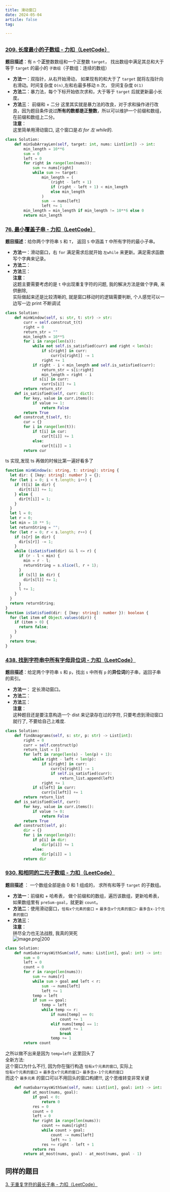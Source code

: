 ```yaml
---
title: 滑动窗口
date: 2024-05-04
article: false
tag:

---
```


##
### [209. 长度最小的子数组 - 力扣（LeetCode）](https://leetcode.cn/problems/minimum-size-subarray-sum/description/)
  
**题目描述**：有 `n` 个**正**整数数组和一个正整数 `target`， 找出数组中满足其总和大于等于 `target` 的最小的 `子数组`（子数组：连续的数组）
- **方法一**：双指针，从右开始滑动， 如果现有的和大于了 `target` 就将左指针向右滑动。时间复杂度 `O(n)`,左和右最多移动 n 次， 空间复杂度 `O(1)`
- **方法二**：暴力法，每个下标开始依次求和，大于等于 `target` 后就更新最小长度。
- **方法三**： 前缀和 + 二分 这里其实就是暴力法的改良，对于求和操作进行改良，因为题目条件说过**所有的数都是正整数**，所以可以维护一个前缀和数组，在前缀和数组上二分。  
**注意**：  
这里简单用滑动窗口, 这个窗口是*右 for 左 while*的.
```python
class Solution:
    def minSubArrayLen(self, target: int, nums: List[int]) -> int:
        min_length = 10**6
        sum = 0
        left = 0
        for right in range(len(nums)):
            sum += nums[right]
            while sum >= target:
                min_length = (
                    (right - left + 1)
                    if (right - left + 1) < min_length
                    else min_length
                )
                sum -= nums[left]
                left += 1
        min_length = min_length if min_length != 10**6 else 0
        return min_length
```


### [76. 最小覆盖子串 - 力扣（LeetCode）](https://leetcode.cn/problems/minimum-window-substring/description/)
  
**题目描述**：给你两个字符串 `S` 和 `T`， 返回 `S` 中涵盖 `T` 中所有字符的最小子串。
- **方法一**：滑动窗口，右 `for` 满足需求后就开始 `左while` 来更新。满足需求函数写个字典来记录。
- **方法二**：
- **方法三**：  
**注意**：  
这题主要需要考虑的是 `t` 中出现重复字符的问题, 我的解决方法是做个字典, 来供删除,  
实际做起来还是比较清晰的, 就是窗口移动时的逻辑需要判断, 个人感觉可以一边写一边 print 不断调试
```python
class Solution:
    def minWindow(self, s: str, t: str) -> str:
        curr = self.constrcut_t(t)
        right = 0
        return_str = ""
        min_length = 10**5
        for i in range(len(s)):
            while not self.is_satisfied(curr) and right < len(s):
                if s[right] in curr:
                    curr[s[right]] -= 1
                right += 1
            if right - i < min_length and self.is_satisfied(curr):
                return_str = s[i:right]
                min_length = right - i
            if s[i] in curr:
                curr[s[i]] += 1
        return return_str
    def is_satisfied(self, curr: dict):
        for key, value in curr.items():
            if value >= 1:
                return False
        return True
    def constrcut_t(self, t):
        cur = {}
        for i in range(len(t)):
            if t[i] in cur:
                cur[t[i]] += 1
            else:
                cur[t[i]] = 1
        return cur
```
ts 实现,发现 ts 再做的时候比第一遍好看多了
```ts
function minWindow(s: string, t: string): string {
  let dir: { [key: string]: number } = {};
  for (let i = 0; i < t.length; i++) {
    if (t[i] in dir) {
      dir[t[i]] += 1;
    } else {
      dir[t[i]] = 1;
    }
  }
  let l = 0;
  let r = 0;
  let min = 10 ** 5;
  let returnString = "";
  for (let r = 0; r < s.length; r++) {
    if (s[r] in dir) {
      dir[s[r]] -= 1;
    }
    while (isSatisfied(dir) && l <= r) {
      if (r - l < min) {
        min = r - l;
        returnString = s.slice(l, r + 1);
      }
      if (s[l] in dir) {
        dir[s[l]] += 1;
      }
      l += 1;
    }
  }
  return returnString;
}
function isSatisfied(dir: { [key: string]: number }): boolean {
  for (let item of Object.values(dir)) {
    if (item > 0) {
      return false;
    }
  }
  return true;
}
```


### [438. 找到字符串中所有字母异位词 - 力扣（LeetCode）](https://leetcode.cn/problems/find-all-anagrams-in-a-string/description/)
  
**题目描述**：给定两个字符串 `s` 和 `p`，找出 `s` 中所有 `p` 的**异位词**的子串，返回子串的索引。
- **方法一**： 定长滑动窗口。
- **方法二**：
- **方法三**：  
**注意**：  
这种题目还是要注意构造一个 dist 来记录存在过的字符, 只要考虑到滑动窗口就行了, 不要给自己上难度.
```python
class Solution:
    def findAnagrams(self, s: str, p: str) -> List[int]:
        right = 0
        curr = self.construct(p)
        return_list = []
        for left in range(len(s) - len(p) + 1):
            while right - left < len(p):
                if s[right] in curr:
                    curr[s[right]] -= 1
                    if self.is_satisfied(curr):
                        return_list.append(left)
                right += 1
            if s[left] in curr:
                curr[s[left]] += 1
        return return_list
    def is_satisfied(self, curr):
        for key, value in curr.items():
            if value != 0:
                return False
        return True
    def construct(self, p):
        dir = {}
        for i in range(len(p)):
            if p[i] in dir:
                dir[p[i]] += 1
            else:
                dir[p[i]] = 1
        return dir
```


### [930. 和相同的二元子数组 - 力扣（LeetCode）](https://leetcode.cn/problems/binary-subarrays-with-sum/description/)
  
**题目描述** ： 一个数组全部是由 0 和 1 组成的， 求所有和等于 `target` 的子数组。
- **方法一**：前缀和 + 哈希表， 做个前缀和的数组，遍历该数组，更新哈希表， 如果数组里有 `preSum-goal`，就更新 `count`。
- **方法二**：使用滑动窗口，`恰有x个元素的窗口` = `最多含x个元素的窗口`- `最多含x-1个元素的窗口`  
- **方法三**：  
**注意**：  
拼尽全力也无法战胜, 我真的哭死  
![image.png|200](https://oss.naglfar28.com/naglfar28/202405060016479.png)
```python
class Solution:
    def numSubarraysWithSum(self, nums: List[int], goal: int) -> int:
        sum = 0
        left = 0
        count = 0
        for r in range(len(nums)):
            sum += nums[r]
            while sum > goal and left < r:
                sum -= nums[left]
                left += 1
            temp = left
            if sum == goal:
                temp = left
                while temp <= r:
                    if nums[temp] == 0:
                        count += 1
                    elif nums[temp] == 1:
                        count += 1
                        break
                    temp += 1
        return count
```
之所以做不出来是因为 `temp=left` 这里回头了  
全新方法:  
这个窗口为什么不行, 因为你在强行构造 `恰有x个元素的窗口`, 实际上  
 `恰有x个元素的窗口` = `最多含x个元素的窗口`- `最多含x-1个元素的窗口`  
 而这个 `最多元素` 的窗口可以不用回头的窗口构建!!!, 这个思维转变非常关键
```python
    def numSubarraysWithSum(self, nums: List[int], goal: int) -> int:
        def at_most(nums, goal):
            if goal < 0:
                return 0
            res = 0
            count = 0
            left = 0
            for right in range(len(nums)):
                count += nums[right]
                while count > goal:
                    count -= nums[left]
                    left += 1
                res += right - left + 1
            return res
        return at_most(nums, goal) - at_most(nums, goal - 1)
```


## 同样的题目
[3. 无重复字符的最长子串 - 力扣（LeetCode）](https://leetcode.cn/problems/longest-substring-without-repeating-characters/description/)
